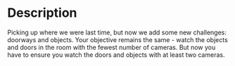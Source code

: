 # Description

Picking up where we were last time, but now we add some new challenges: doorways and objects. Your objective remains the same - watch the objects and doors in the room with the fewest number of cameras. But now you have to ensure you watch the doors and objects with at least two cameras. 